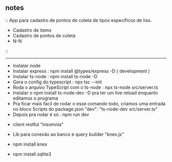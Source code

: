 ## notes

::
App para cadastro de pontos de coleta de tipos específicos de lixo.

- Cadastro de items
- Cadastro de pontos de coleta
- N-N

::

---

- Instalar node
- Instalar express : npm install @types/express -D ( development )
- Instalar ts-node : npm install ts-node -D
- Gera o config do typescript : npx tsc --init
- Roda o arquivo TypeScript com o ts-node : npx ts-node src/server.ts
- Instalar o npm install ts-node-dev -D pra ter um live reload enquanto editamos o programa
- Pra ficar mais facil de rodar o esse comando todo, criamos uma entrada no bloco Scripts do package.json "dev": "ts-node-dev src/server.ts"
- Depois pra rodar é só : npm run dev

* client restful "insomnia"

* Lib para conexão ao banco e query builder "knex.js"

- npm install knex

- npm install sqlite3

